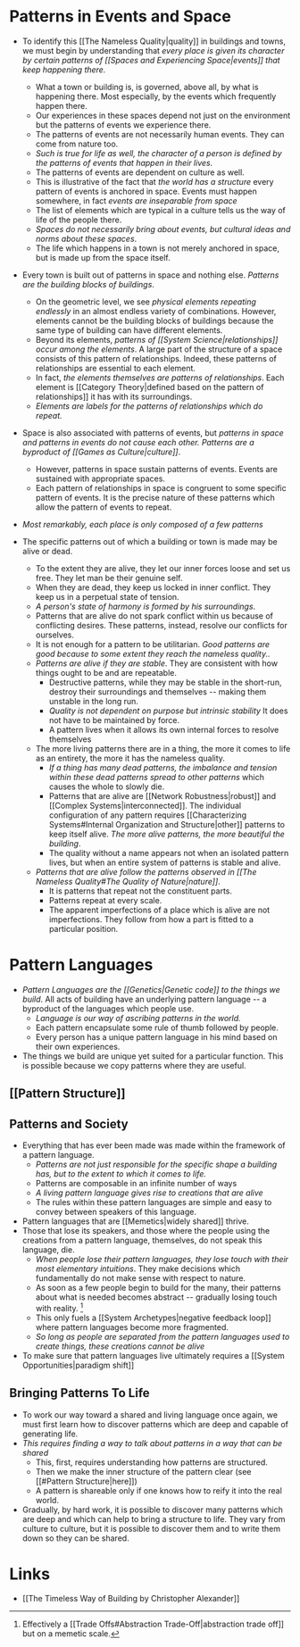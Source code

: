 # Patterns in Events and Space
* To identify this [[The Nameless Quality|quality]] in buildings and towns, we must begin by understanding that *every place is given its character by certain patterns of [[Spaces and Experiencing Space|events]] that keep happening there.*
	* What a town or building is, is governed, above all, by what is happening there. Most especially, by the events which frequently happen there.
	* Our experiences in these spaces depend not just on the environment but the patterns of events we experience there. 
	* The patterns of events are not necessarily human events. They can come from nature too.
	* *Such is true for life as well, the character of a person is defined by the patterns of events that happen in their lives.*
	* The patterns of events are dependent on culture as well.
	* This is illustrative of the fact that  *the world has a structure* every pattern of events is anchored in space. Events must happen somewhere, in fact *events are inseparable from space*
	* The list of elements which are typical in a culture tells us the way of life of the people there.
	* *Spaces do not necessarily bring about events, but cultural ideas and norms about these spaces*.
	* The life which happens in a town is not merely anchored in space, but is made up from the space itself.

* Every town is built out of patterns in space and nothing else. *Patterns are the building blocks of buildings*. 
	* On the geometric level, we see *physical elements repeating endlessly* in an almost endless variety of combinations. However, elements cannot be the building blocks of buildings because the same type of building can have different elements.
	* Beyond its elements, *patterns of [[System Science|relationships]] occur among the elements*. A large part of the structure of a space consists of this pattern of relationships. Indeed, these patterns of relationships are essential to each element.
	* In fact, *the elements themselves are patterns of relationships*. Each element is [[Category Theory|defined based on the pattern of relationships]] it has with its surroundings.
	* *Elements are labels for the patterns of relationships which do repeat.*

* Space is also associated with patterns of events, but *patterns in space and patterns in events do not cause each other. Patterns are a byproduct of [[Games as Culture|culture]]*. 
	* However, patterns in space sustain patterns of events. Events are sustained with appropriate spaces.
	* Each pattern of relationships in space is congruent to some specific pattern of events. It is the precise nature of these patterns which allow the pattern of events to repeat.

* *Most remarkably, each place is only composed of a few patterns*

* The specific patterns out of which a building or town is made may be alive or dead. 
	* To the extent they are alive, they let our inner forces loose and set us free. They let man be their genuine self.
	* When they are dead, they keep us locked in inner conflict. They keep us in a perpetual state of tension.
	* *A person's state of harmony is formed by his surroundings*.
	* Patterns that are alive do not spark conflict within us because of conflicting desires. These patterns, instead, resolve our conflicts for ourselves.
	* It is not enough for a pattern to be utilitarian. *Good patterns are good because to some extent they reach the nameless quality..*
	* *Patterns are alive if they are stable*. They are consistent with how things ought to be and are repeatable.
		* Destructive patterns, while they may be stable in the short-run, destroy their surroundings and themselves -- making them unstable in the long run.
		* *Quality is not dependent on purpose but intrinsic stability* It does not have to be maintained by force.
		* A pattern lives when it allows its own internal forces to resolve themselves
	* The more living patterns there are in a thing, the more it comes to life as an entirety, the more it has the nameless quality.
		* *If a thing has many dead patterns, the imbalance and tension within these dead patterns spread to other patterns* which causes the whole to slowly die.
		* Patterns that are alive are [[Network Robustness|robust]] and [[Complex Systems|interconnected]]. The individual configuration of any pattern requires [[Characterizing Systems#Internal Organization and Structure|other]] patterns to keep itself alive. *The more alive patterns, the more beautiful the building*.
		* The quality without a name appears not when an isolated pattern lives, but when an entire system of patterns is stable and alive.
	* *Patterns that are alive follow the patterns observed in [[The Nameless Quality#The Quality of Nature|nature]]*.
		* It is patterns that repeat not the constituent parts.
		* Patterns repeat at every scale.
		* The apparent imperfections of a place which is alive are not imperfections. They follow from how a part is fitted to a particular position.

# Pattern Languages
* *Pattern Languages are the [[Genetics|Genetic code]] to the things we build*.  All acts of building have an underlying pattern language -- a byproduct of the languages which people use.
	* *Language is our way of ascribing patterns in the world.*
	* Each pattern encapsulate some rule of thumb followed by people.
	* Every person has a unique pattern language in his mind based on their own experiences.
* The things we build are unique yet suited for a particular function. This is possible because we copy patterns where they are useful.
## [[Pattern Structure]]


## Patterns and Society
* Everything that has ever been made was made within the framework of a pattern language.
	* *Patterns are not just responsible for the specific shape a building has, but to the extent to which it comes to life.*
	* Patterns are composable in an infinite number of ways
	* *A living pattern language gives rise to creations that are alive*
	* The rules within these pattern languages are simple and easy to convey between speakers of this language.
* Pattern languages that are [[Memetics|widely shared]] thrive. 
* Those that lose its speakers, and those where the people using the creations from a pattern language, themselves, do not speak this language, die. 
	* *When people lose their pattern languages, they lose touch with their most elementary intuitions*. They make decisions which fundamentally do not make sense with respect to nature.
	* As soon as a few people begin to build for the many, their patterns about what is needed becomes abstract -- gradually losing touch with reality.  [^abstraction]
	* This only fuels a [[System Archetypes|negative feedback loop]] where pattern languages become more fragmented.
	* *So long as people are separated from the pattern languages used to create things, these creations cannot be alive*
* To make sure that pattern languages live ultimately requires a [[System Opportunities|paradigm shift]]

## Bringing Patterns To Life
* To work our way toward a shared and living language once again, we must first learn how to discover patterns which are deep and capable of generating life.
* *This requires finding a way to talk about patterns in a way that can be shared*
	* This, first, requires understanding how patterns are structured.
	* Then we make the inner structure of the pattern clear (see [[#Pattern Structure|here]]) 
	* A pattern is shareable only if one knows how to reify it into the real world.
* Gradually, by hard work, it is possible to discover many patterns which are deep and which can help to bring a structure to life. They vary from culture to culture, but it is possible to discover them and to write them down so they can be shared.


[^pattern_langauge]: Effectively a mirror of [[Characterizing Systems|how systems are defined]].
[^abstraction]: Effectively a [[Trade Offs#Abstraction Trade-Off|abstraction trade off]] but on a memetic scale.

# Links
* [[The Timeless Way of Building by Christopher Alexander]]